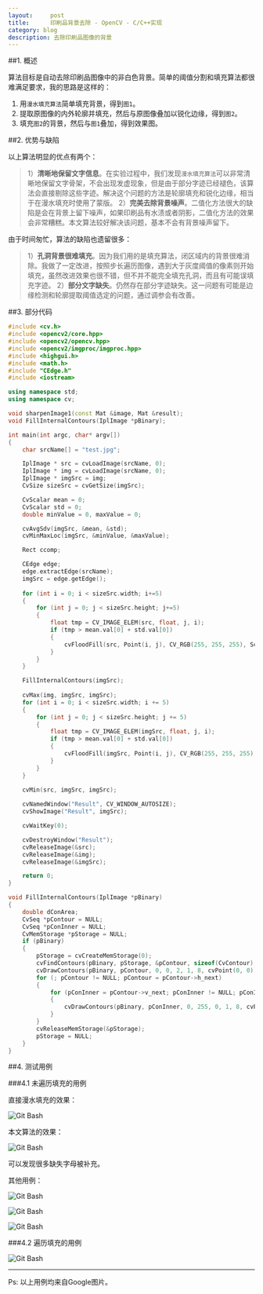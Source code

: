 ```yaml
---
layout:     post
title:      印刷品背景去除 - OpenCV - C/C++实现
category: blog
description: 去除印刷品图像的背景
---
```


##1. 概述

算法目标是自动去除印刷品图像中的非白色背景。简单的阈值分割和填充算法都很难满足要求，我的思路是这样的：

1. 用`漫水填充算法`简单填充背景，得到`图1`。
2. 提取原图像的内外轮廓并填充，然后与原图像叠加以锐化边缘，得到`图2`。
3. 填充`图2`的背景，然后与`图1`叠加，得到效果图。

##2. 优势与缺陷

以上算法明显的优点有两个：

> 1）**清晰地保留文字信息**。在实验过程中，我们发现`漫水填充算法`可以非常清晰地保留文字骨架，不会出现发虚现象，但是由于部分字迹已经褪色，该算法会直接剔除这些字迹。解决这个问题的方法是轮廓填充和锐化边缘，相当于在漫水填充时使用了蒙版。
> 2）**完美去除背景噪声**。二值化方法很大的缺陷是会在背景上留下噪声，如果印刷品有水渍或者阴影，二值化方法的效果会非常糟糕。本文算法较好解决该问题，基本不会有背景噪声留下。

由于时间匆忙，算法的缺陷也遗留很多：

> 1）**孔洞背景很难填充**。因为我们用的是填充算法，闭区域内的背景很难消除。我做了一定改进，按照步长遍历图像，遇到大于灰度阈值的像素则开始填充，虽然改进效果也很不错，但不并不能完全填充孔洞，而且有可能误填充字迹。
> 2）**部分文字缺失**。仍然存在部分字迹缺失。这一问题有可能是边缘检测和轮廓提取阈值选定的问题，通过调参会有改善。

##3. 部分代码

``` cpp
#include <cv.h>
#include <opencv2/core.hpp> 
#include <opencv2/opencv.hpp>  
#include <opencv2/imgproc/imgproc.hpp> 
#include <highgui.h>
#include <math.h>
#include "CEdge.h"
#include <iostream>

using namespace std;
using namespace cv;

void sharpenImage1(const Mat &image, Mat &result);
void FillInternalContours(IplImage *pBinary);

int main(int argc, char* argv[])
{
	char srcName[] = "test.jpg";

	IplImage * src = cvLoadImage(srcName, 0);
	IplImage * img = cvLoadImage(srcName, 0);
	IplImage * imgSrc = img;
	CvSize sizeSrc = cvGetSize(imgSrc);

	CvScalar mean = 0;
	CvScalar std = 0;
	double minValue = 0, maxValue = 0;

	cvAvgSdv(imgSrc, &mean, &std);
	cvMinMaxLoc(imgSrc, &minValue, &maxValue);

	Rect ccomp;

	CEdge edge;
	edge.extractEdge(srcName);
	imgSrc = edge.getEdge();
	
	for (int i = 0; i < sizeSrc.width; i+=5)
	{
		for (int j = 0; j < sizeSrc.height; j+=5)
		{
			float tmp = CV_IMAGE_ELEM(src, float, j, i);
			if (tmp > mean.val[0] + std.val[0])
			{
				cvFloodFill(src, Point(i, j), CV_RGB(255, 255, 255), Scalar(20, 20, 20), Scalar(50, 50, 50));
			}
		}
	}

	FillInternalContours(imgSrc);
	
	cvMax(img, imgSrc, imgSrc);
	for (int i = 0; i < sizeSrc.width; i += 5)
	{
		for (int j = 0; j < sizeSrc.height; j += 5)
		{
			float tmp = CV_IMAGE_ELEM(imgSrc, float, j, i);
			if (tmp > mean.val[0] + std.val[0])
			{
				cvFloodFill(imgSrc, Point(i, j), CV_RGB(255, 255, 255), Scalar(20, 20, 20), Scalar(50, 50, 50));
			}
		}
	}
	
	cvMin(src, imgSrc, imgSrc);

	cvNamedWindow("Result", CV_WINDOW_AUTOSIZE);
	cvShowImage("Result", imgSrc);

	cvWaitKey(0);

	cvDestroyWindow("Result");
	cvReleaseImage(&src);
	cvReleaseImage(&img);
	cvReleaseImage(&imgSrc);

	return 0;
}

void FillInternalContours(IplImage *pBinary)
{
	double dConArea;
	CvSeq *pContour = NULL;
	CvSeq *pConInner = NULL;
	CvMemStorage *pStorage = NULL;
	if (pBinary)
	{
		pStorage = cvCreateMemStorage(0);
		cvFindContours(pBinary, pStorage, &pContour, sizeof(CvContour), CV_RETR_CCOMP, CV_CHAIN_APPROX_SIMPLE);
		cvDrawContours(pBinary, pContour, 0, 0, 2, 1, 8, cvPoint(0, 0));
		for (; pContour != NULL; pContour = pContour->h_next)
		{
			for (pConInner = pContour->v_next; pConInner != NULL; pConInner = pConInner->h_next)
			{
				cvDrawContours(pBinary, pConInner, 0, 255, 0, 1, 8, cvPoint(0, 0));
			}
		}
		cvReleaseMemStorage(&pStorage);
		pStorage = NULL;
	}
}
```

##4. 测试用例

###4.1 未遍历填充的用例

直接漫水填充的效果：

![Git Bash](/images/opencv/2.jpg)

本文算法的效果：

![Git Bash](/images/opencv/1463627599019.png)

可以发现很多缺失字母被补充。

其他用例：

![Git Bash](/images/opencv/1463629607638.png)

![Git Bash](/images/opencv/1463629563111.png)

![Git Bash](/images/opencv/1463629668590.png)

###4.2 遍历填充的用例

![Git Bash](/images/opencv/1463629732455.png)

------------------------------------------
Ps: 以上用例均来自Google图片。

